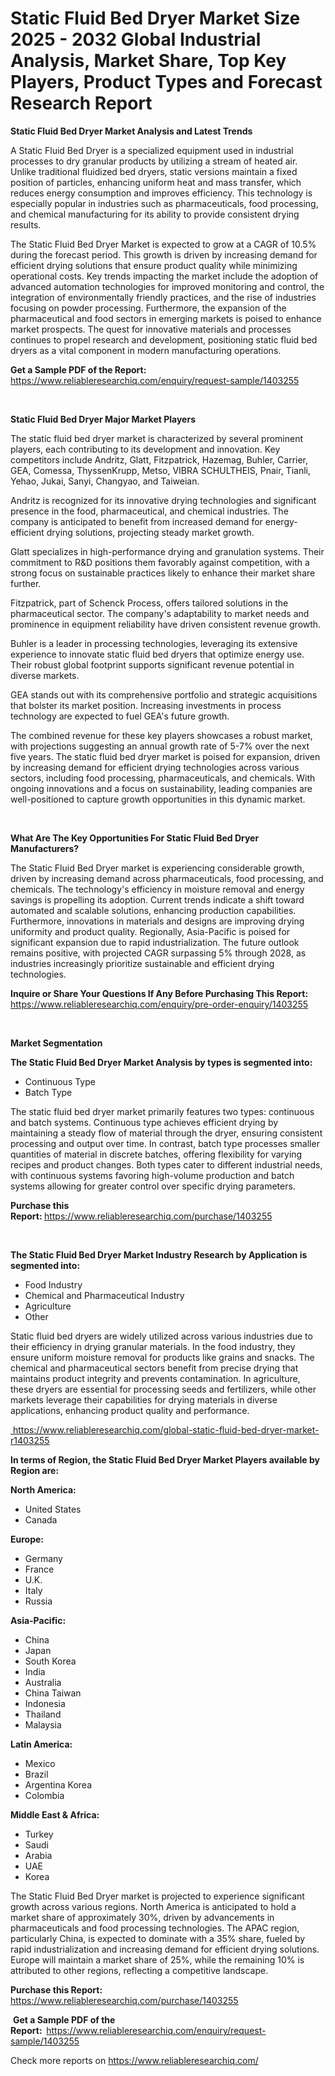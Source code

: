 <p><h1>Static Fluid Bed Dryer Market Size 2025 - 2032 Global Industrial Analysis, Market Share, Top Key Players, Product Types and Forecast Research Report</h1></p><p><strong>Static Fluid Bed Dryer Market Analysis and Latest Trends</strong></p>
<p><p>A Static Fluid Bed Dryer is a specialized equipment used in industrial processes to dry granular products by utilizing a stream of heated air. Unlike traditional fluidized bed dryers, static versions maintain a fixed position of particles, enhancing uniform heat and mass transfer, which reduces energy consumption and improves efficiency. This technology is especially popular in industries such as pharmaceuticals, food processing, and chemical manufacturing for its ability to provide consistent drying results.</p><p>The Static Fluid Bed Dryer Market is expected to grow at a CAGR of 10.5% during the forecast period. This growth is driven by increasing demand for efficient drying solutions that ensure product quality while minimizing operational costs. Key trends impacting the market include the adoption of advanced automation technologies for improved monitoring and control, the integration of environmentally friendly practices, and the rise of industries focusing on powder processing. Furthermore, the expansion of the pharmaceutical and food sectors in emerging markets is poised to enhance market prospects. The quest for innovative materials and processes continues to propel research and development, positioning static fluid bed dryers as a vital component in modern manufacturing operations.</p></p>
<p><strong>Get a Sample PDF of the Report:&nbsp;</strong> <a href="https://www.reliableresearchiq.com/enquiry/request-sample/1403255?utm_campaign=1141&utm_medium=2&utm_source=Github&utm_content=ia&utm_term=12012025&utm_id=static-fluid-bed-dryer">https://www.reliableresearchiq.com/enquiry/request-sample/1403255</a></p>
<p>&nbsp;</p>
<p><strong>Static Fluid Bed Dryer Major Market Players</strong></p>
<p><p>The static fluid bed dryer market is characterized by several prominent players, each contributing to its development and innovation. Key competitors include Andritz, Glatt, Fitzpatrick, Hazemag, Buhler, Carrier, GEA, Comessa, ThyssenKrupp, Metso, VIBRA SCHULTHEIS, Pnair, Tianli, Yehao, Jukai, Sanyi, Changyao, and Taiweian.</p><p>Andritz is recognized for its innovative drying technologies and significant presence in the food, pharmaceutical, and chemical industries. The company is anticipated to benefit from increased demand for energy-efficient drying solutions, projecting steady market growth.</p><p>Glatt specializes in high-performance drying and granulation systems. Their commitment to R&D positions them favorably against competition, with a strong focus on sustainable practices likely to enhance their market share further.</p><p>Fitzpatrick, part of Schenck Process, offers tailored solutions in the pharmaceutical sector. The company's adaptability to market needs and prominence in equipment reliability have driven consistent revenue growth. </p><p>Buhler is a leader in processing technologies, leveraging its extensive experience to innovate static fluid bed dryers that optimize energy use. Their robust global footprint supports significant revenue potential in diverse markets.</p><p>GEA stands out with its comprehensive portfolio and strategic acquisitions that bolster its market position. Increasing investments in process technology are expected to fuel GEA's future growth.</p><p>The combined revenue for these key players showcases a robust market, with projections suggesting an annual growth rate of 5-7% over the next five years. The static fluid bed dryer market is poised for expansion, driven by increasing demand for efficient drying technologies across various sectors, including food processing, pharmaceuticals, and chemicals. With ongoing innovations and a focus on sustainability, leading companies are well-positioned to capture growth opportunities in this dynamic market.</p></p>
<p>&nbsp;</p>
<p><strong>What Are The Key Opportunities For Static Fluid Bed Dryer Manufacturers?</strong></p>
<p><p>The Static Fluid Bed Dryer market is experiencing considerable growth, driven by increasing demand across pharmaceuticals, food processing, and chemicals. The technology's efficiency in moisture removal and energy savings is propelling its adoption. Current trends indicate a shift toward automated and scalable solutions, enhancing production capabilities. Furthermore, innovations in materials and designs are improving drying uniformity and product quality. Regionally, Asia-Pacific is poised for significant expansion due to rapid industrialization. The future outlook remains positive, with projected CAGR surpassing 5% through 2028, as industries increasingly prioritize sustainable and efficient drying technologies.</p></p>
<p><strong>Inquire or Share Your Questions If Any Before Purchasing This Report:</strong> <a href="https://www.reliableresearchiq.com/enquiry/pre-order-enquiry/1403255?utm_campaign=1141&utm_medium=2&utm_source=Github&utm_content=ia&utm_term=12012025&utm_id=static-fluid-bed-dryer">https://www.reliableresearchiq.com/enquiry/pre-order-enquiry/1403255</a></p>
<p>&nbsp;</p>
<p><strong>Market Segmentation</strong></p>
<p><strong>The Static Fluid Bed Dryer Market Analysis by types is segmented into:</strong></p>
<p><ul><li>Continuous Type</li><li>Batch Type</li></ul></p>
<p><p>The static fluid bed dryer market primarily features two types: continuous and batch systems. Continuous type achieves efficient drying by maintaining a steady flow of material through the dryer, ensuring consistent processing and output over time. In contrast, batch type processes smaller quantities of material in discrete batches, offering flexibility for varying recipes and product changes. Both types cater to different industrial needs, with continuous systems favoring high-volume production and batch systems allowing for greater control over specific drying parameters.</p></p>
<p><strong>Purchase this Report:&nbsp;</strong><a href="https://www.reliableresearchiq.com/purchase/1403255?utm_campaign=1141&utm_medium=2&utm_source=Github&utm_content=ia&utm_term=12012025&utm_id=static-fluid-bed-dryer">https://www.reliableresearchiq.com/purchase/1403255</a></p>
<p>&nbsp;</p>
<p><strong>The Static Fluid Bed Dryer Market Industry Research by Application is segmented into:</strong></p>
<p><ul><li>Food Industry</li><li>Chemical and Pharmaceutical Industry</li><li>Agriculture</li><li>Other</li></ul></p>
<p><p>Static fluid bed dryers are widely utilized across various industries due to their efficiency in drying granular materials. In the food industry, they ensure uniform moisture removal for products like grains and snacks. The chemical and pharmaceutical sectors benefit from precise drying that maintains product integrity and prevents contamination. In agriculture, these dryers are essential for processing seeds and fertilizers, while other markets leverage their capabilities for drying materials in diverse applications, enhancing product quality and performance.</p></p>
<p><a href="https://www.reliableresearchiq.com/global-static-fluid-bed-dryer-market-r1403255?utm_campaign=1141&utm_medium=2&utm_source=Github&utm_content=ia&utm_term=12012025&utm_id=static-fluid-bed-dryer">&nbsp;https://www.reliableresearchiq.com/global-static-fluid-bed-dryer-market-r1403255</a></p>
<p><strong>In terms of Region, the Static Fluid Bed Dryer Market Players available by Region are:</strong></p>
<p>
    <p> <strong> North America: </strong>
        <ul>
            <li>United States</li>
            <li>Canada</li>
        </ul>
        </p> 
    <p> <strong> Europe: </strong>
        <ul>
            <li>Germany</li>
            <li>France</li>
            <li>U.K.</li>
            <li>Italy</li>
            <li>Russia</li>
        </ul>
        </p> 
    <p> <strong> Asia-Pacific: </strong>
        <ul>
            <li>China</li>
            <li>Japan</li>
            <li>South Korea</li>
            <li>India</li>
            <li>Australia</li>
            <li>China Taiwan</li>
            <li>Indonesia</li>
            <li>Thailand</li>
            <li>Malaysia</li>
        </ul>
        </p> 
    <p> <strong> Latin America: </strong>
        <ul>
            <li>Mexico</li>
            <li>Brazil</li>
            <li>Argentina Korea</li>
            <li>Colombia</li>
        </ul>
        </p> 
    <p> <strong> Middle East & Africa: </strong>
        <ul>
            <li>Turkey</li>
            <li>Saudi</li>
            <li>Arabia</li>
            <li>UAE</li>
            <li>Korea</li>
        </ul>
    </p>
    </p>
<p><p>The Static Fluid Bed Dryer market is projected to experience significant growth across various regions. North America is anticipated to hold a market share of approximately 30%, driven by advancements in pharmaceuticals and food processing technologies. The APAC region, particularly China, is expected to dominate with a 35% share, fueled by rapid industrialization and increasing demand for efficient drying solutions. Europe will maintain a market share of 25%, while the remaining 10% is attributed to other regions, reflecting a competitive landscape.</p></p>
<p><strong>Purchase this Report: </strong><a href="https://www.reliableresearchiq.com/purchase/1403255?utm_campaign=1141&utm_medium=2&utm_source=Github&utm_content=ia&utm_term=12012025&utm_id=static-fluid-bed-dryer">https://www.reliableresearchiq.com/purchase/1403255</a></p>
<p>&nbsp;<strong>Get a Sample PDF of the Report:&nbsp;&nbsp;</strong><a href="https://www.reliableresearchiq.com/enquiry/request-sample/1403255?utm_campaign=1141&utm_medium=2&utm_source=Github&utm_content=ia&utm_term=12012025&utm_id=static-fluid-bed-dryer">https://www.reliableresearchiq.com/enquiry/request-sample/1403255</a></p>
<p><strong></strong></p>
<p>Check more reports on <a href="https://www.reliableresearchiq.com/?utm_campaign=1141&utm_medium=2&utm_source=Github&utm_content=ia&utm_term=12012025&utm_id=static-fluid-bed-dryer">https://www.reliableresearchiq.com/</a></p>